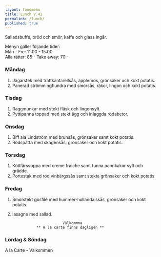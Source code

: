 ```yaml
---
layout: foodmenu
title: Lunch V.41
permalink: /lunch/
published: true
---
```

Salladsbuffé, bröd och smör, kaffe och glass ingår.

Menyn gäller följande tider:  
Mån - Fre: 11:00 - 15:00  
Alla rätter: 85:- Take away: 70:- 

### Måndag
1. Jägarstek med trattkantarellsås, äpplemos, grönsaker och kokt potatis.
2. Panerad strömmingflundra med smörsås, räkor, lingon och kokt potatis.

### Tisdag
1. Raggmunkar med stekt fläsk och lingonsylt.
2. Pyttipanna toppad med stekt ägg och inlaggda rödabetor.

### Onsdag
1. Biff ala Lindström med brunsås, grönsaker samt kokt potatis.
2. Rödspätta med skagensås, grönsaker och kokt potatis.

### Torsdag
1. Köttfärssoppa med creme fraiche samt tunna pannkakor sylt och grädde. 
2. Portestak med röd vinbärgssås samt stekta grönsaker och kokt potatis.
 
### Fredag
1. Smörstekt gösfilé med hummer-hollandaissås, grönsaker och kokt potatis.
2. lasagne med sallad.
                                                                        
                              Välkommna
                  ** A la carte finns dagligen **  
### Lördag & Söndag
A la Carte - Välkommen

